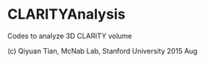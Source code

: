 # CLARITYAnalysis
Codes to analyze 3D CLARITY volume

(c) Qiyuan Tian, McNab Lab, Stanford University
2015 Aug
